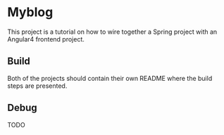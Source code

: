 # Myblog

This project is a tutorial on how to wire together a Spring project with an Angular4 frontend project.

## Build
Both of the projects should contain their own README where the build steps are presented.

## Debug
TODO
